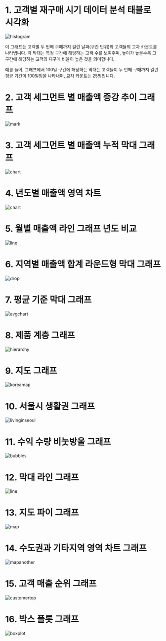 # 1. 고객별 재구매 시기 데이터 분석 태블로 시각화

![histogram](히스토그램.png)

이 그래프는 고객별 두 번째 구매까지 걸린 날짜(구간 단위)와 고객들의 교차 카운트를 나타냅니다. 각 막대는 특정 구간에 해당하는 고객 수를 보여주며, 높이가 높을수록 그 구간에 해당하는 고객의 재구매 비율이 높은 것을 의미합니다. 

예를 들어, 그래프에서 100일 구간에 해당하는 막대는 고객들이 두 번째 구매까지 걸린 평균 기간이 100일임을 나타내며, 교차 카운트는 25명입니다.


# 2. 고객 세그먼트 별 매출액 증강 추이 그래프

![mark](추이.png)


# 3. 고객 세그먼트 별 매출액 누적 막대 그래프

![chart](누적막대차트.png)


# 4. 년도별 매출액 영역 차트

![chart](분기별영역차트.png)


# 5. 월별 매출액 라인 그래프 년도 비교

![line](결합라인.png)


# 6.  지역별 매출액 합계 라운드형 막대 그래프

![drop](물방울.png)


# 7.  평균 기준 막대 그래프

![avgchart](평균기준차트.png)


# 8.  제품 계층 그래프

![hierarchy](계층.png)


# 9.  지도 그래프

![koreamap](지도2.png)


# 10. 서울시 생활권 그래프

![livinginseoul](생활권.png)


# 11. 수익 수량 비눗방울 그래프
![bubbles](비눗방울.png)


# 12. 막대 라인 그래프

![line](막대라인그래프.png)


# 13. 지도 파이 그래프

![map](지도파이.png)


# 14. 수도권과 기타지역 영역 차트 그래프

![mapanother](수도권영역차트.png)


# 15. 고객 매출 순위 그래프

![customertop](고객매출상위.png)


# 16. 박스 플롯 그래프

![boxplot](박스플롯.png)







